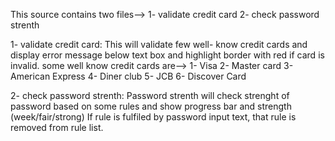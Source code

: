 
This source contains two files-->
1- validate credit card
2- check password strenth


1- validate credit card:
This will validate few well- know credit cards and display error message below text box and highlight border with red if card is invalid.
some well know credit cards are-->
1- Visa
2- Master card
3- American Express
4- Diner club
5- JCB
6- Discover Card


2- check password strenth:
Password strenth will check strenght of password based on some rules and show progress bar and strength (week/fair/strong)
If rule is fulfiled by password input text, that rule is removed from rule list.
